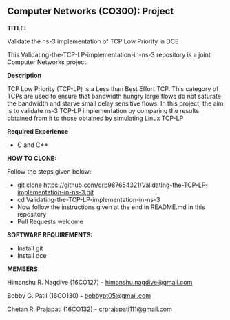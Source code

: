 ## Computer Networks (CO300): Project

**TITLE:**

Validate the ns-3 implementation of TCP Low Priority in DCE

This Validating-the-TCP-LP-implementation-in-ns-3 repository is a joint Computer Networks project.

**Description**

TCP Low Priority (TCP-LP) is a Less than Best Effort TCP. This category of TCPs are used to ensure
that bandwidth hungry large flows do not saturate the bandwidth and starve small delay sensitive flows.
In this project, the aim is to validate ns-3 TCP-LP implementation by comparing the results obtained from 
it to those obtained by simulating Linux TCP-LP  

**Required Experience**

- C and C++

**HOW TO CLONE:**

Follow the steps given below: 
- git clone https://github.com/crp987654321/Validating-the-TCP-LP-implementation-in-ns-3.git 
- cd Validating-the-TCP-LP-implementation-in-ns-3
- Now follow the instructions given at the end in README.md in this repository
- Pull Requests welcome

**SOFTWARE REQUIREMENTS:**

- Install git
- Install dce

**MEMBERS:**

Himanshu R. Nagdive (16CO127) - <himanshu.nagdive@gmail.com>

Bobby G. Patil (16CO130) - <bobbypt05@gmail.com>

Chetan R. Prajapati (16CO132) - <crprajapati111@gmail.com>
